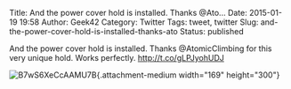 Title: And the power cover hold is installed. Thanks @Ato...
Date: 2015-01-19 19:58
Author: Geek42
Category: Twitter
Tags: tweet, twitter
Slug: and-the-power-cover-hold-is-installed-thanks-ato
Status: published

And the power cover hold is installed. Thanks @AtomicClimbing for this
very unique hold. Works perfectly. http://t.co/gLPJyohUDJ

![B7wS6XeCcAAMU7B](http://jaredyoung.ca/wp-content/uploads/2015/01/B7wS6XeCcAAMU7B-169x300.jpg){.attachment-medium
width="169" height="300"}
